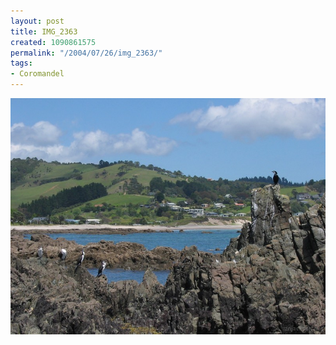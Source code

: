 ```yaml
---
layout: post
title: IMG_2363
created: 1090861575
permalink: "/2004/07/26/img_2363/"
tags:
- Coromandel
---
```


<img src="/image/images/img_2363-791.jpg"/>

